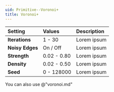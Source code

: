 ```yaml
---
uid: Primitive--Voronoi+
title: Voronoi+
---
```


| Setting | Values | Description |
| :--- | :--- | :--- |
| **Iterations** | 1 - 30 | Lorem ipsum |
| **Noisy Edges** | On / Off | Lorem ipsum |
| **Strength** | 0.02 - 0.80 | Lorem ipsum |
| **Density** | 0.02 - 0.50 | Lorem ipsum |
| **Seed** | 0 - 128000 | Lorem ipsum |


You can also use @"voronoi.md"